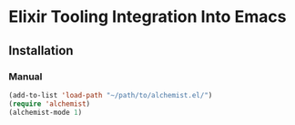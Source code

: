 # Elixir Tooling Integration Into Emacs

## Installation

### Manual

```lisp
(add-to-list 'load-path "~/path/to/alchemist.el/")
(require 'alchemist)
(alchemist-mode 1)
```
